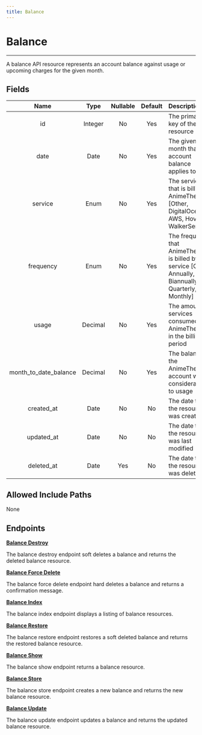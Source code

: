 ```yaml
---
title: Balance
---
```


# Balance

---

A balance API resource represents an account balance against usage or upcoming charges for the given month.

## Fields

|    Name               |  Type   | Nullable | Default | Description                                                                                              |
| :-------------------: | :-----: | :------: | :-----: | :------------------------------------------------------------------------------------------------------- |
| id                    | Integer | No       | Yes     | The primary key of the resource                                                                          |
| date                  | Date    | No       | Yes     | The given month that the account balance applies to                                                      |
| service               | Enum    | No       | Yes     | The service that is billing AnimeThemes [Other, DigitalOcean, AWS, Hover, WalkerServers]                 |
| frequency             | Enum    | No       | Yes     | The frequency that AnimeThemes is billed by the service [Once, Annually, Biannually, Quarterly, Monthly] |
| usage                 | Decimal | No       | Yes     | The amount of services consumed by AnimeThemes in the billing period                                     |
| month_to_date_balance | Decimal | No       | Yes     | The balance of the AnimeThemes account with consideration to usage                                       |
| created_at            | Date    | No       | No      | The date that the resource was created                                                                   |
| updated_at            | Date    | No       | No      | The date that the resource was last modified                                                             |
| deleted_at            | Date    | Yes      | No      | The date that the resource was deleted                                                                   |

## Allowed Include Paths

None

## Endpoints

**[Balance Destroy](/billing/balance/destroy/)**

The balance destroy endpoint soft deletes a balance and returns the deleted balance resource.

**[Balance Force Delete](/billing/balance/forceDelete/)**

The balance force delete endpoint hard deletes a balance and returns a confirmation message.

**[Balance Index](/billing/balance/index/)**

The balance index endpoint displays a listing of balance resources.

**[Balance Restore](/billing/balance/restore/)**

The balance restore endpoint restores a soft deleted balance and returns the restored balance resource.

**[Balance Show](/billing/balance/show/)**

The balance show endpoint returns a balance resource.

**[Balance Store](/billing/balance/store/)**

The balance store endpoint creates a new balance and returns the new balance resource.

**[Balance Update](/billing/balance/update/)**

The balance update endpoint updates a balance and returns the updated balance resource.